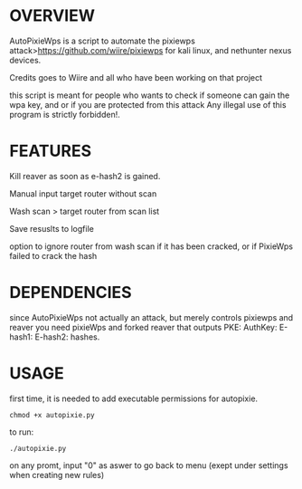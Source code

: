 # OVERVIEW

AutoPixieWps is a script to automate the pixiewps attack>https://github.com/wiire/pixiewps
for kali linux, and nethunter nexus devices.

Credits goes to Wiire and all who have been working on that project

this script is meant for people who wants to check if someone can gain the wpa key, 
and or if you are protected from this attack
Any illegal use of this program is strictly forbidden!.

# FEATURES

Kill reaver as soon as e-hash2 is gained.

Manual input target router without scan

Wash scan > target router from scan list

Save resuslts to logfile

option to ignore router from wash scan if it has been cracked, or if PixieWps failed to crack the hash


# DEPENDENCIES

since AutoPixieWps not actually an attack, but merely controls pixiewps and reaver
you need pixieWps and forked reaver that outputs PKE: AuthKey: E-hash1: E-hash2: hashes.

# USAGE

first time, it is needed to add executable permissions for autopixie.
```
chmod +x autopixie.py
```

to run:
```
./autopixie.py
```

on any promt, input "0" as aswer to go back to menu (exept under settings when creating new rules)
